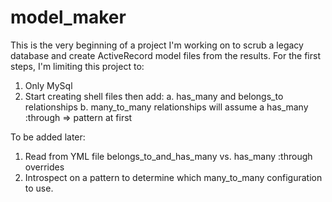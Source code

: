 # model_maker

This is the very beginning of a project I'm working on to scrub a legacy database and create ActiveRecord model files from the results. For the first steps, I'm limiting this project to:

1. Only MySql
2. Start creating shell files then add:
     a. has_many and belongs_to relationships
     b. many_to_many relationships will assume a has_many :through => pattern at first

To be added later:

1. Read from YML file belongs_to_and_has_many vs. has_many :through overrides
2. Introspect on a pattern to determine which many_to_many configuration to use.


